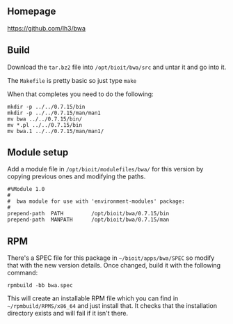 ## Homepage

https://github.com/lh3/bwa

## Build

Download the `tar.bz2` file into `/opt/bioit/bwa/src` and untar it and go into it.

The `Makefile` is pretty basic so just type `make`

When that completes you need to do the following:

    mkdir -p ../../0.7.15/bin
    mkdir -p ../../0.7.15/man/man1
    mv bwa ../../0.7.15/bin/
    mv *.pl ../../0.7.15/bin
    mv bwa.1 ../../0.7.15/man/man1/

## Module setup

Add a module file in `/opt/bioit/modulefiles/bwa/` for this version by copying previous ones and modifying the paths.

    #%Module 1.0
    #
    #  bwa module for use with 'environment-modules' package:
    #
    prepend-path  PATH         /opt/bioit/bwa/0.7.15/bin
    prepend-path  MANPATH      /opt/bioit/bwa/0.7.15/man

## RPM

There's a SPEC file for this package in `~/bioit/apps/bwa/SPEC` so modify that with the new version details. Once changed, build it with the following command:

    rpmbuild -bb bwa.spec

This will create an installable RPM file which you can find in `~/rpmbuild/RPMS/x86_64` and just install that. It checks that the installation directory exists and will fail if it isn't there.
